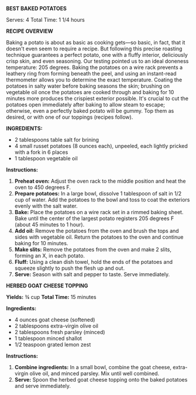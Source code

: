 **BEST BAKED POTATOES**

Serves: 4
Total Time: 1 1/4 hours

**RECIPE OVERVIEW**

Baking a potato is about as basic as cooking gets—so basic, in fact, that it doesn't even seem to require a recipe. But following this precise roasting technique guarantees a perfect potato, one with a fluffy interior, deliciously crisp skin, and even seasoning. Our testing pointed us to an ideal doneness temperature: 205 degrees. Baking the potatoes on a wire rack prevents a leathery ring from forming beneath the peel, and using an instant-read thermometer allows you to determine the exact temperature. Coating the potatoes in salty water before baking seasons the skin; brushing on vegetable oil once the potatoes are cooked through and baking for 10 minutes more produces the crispiest exterior possible. It's crucial to cut the potatoes open immediately after baking to allow steam to escape; otherwise, even a perfectly baked potato will be gummy. Top them as desired, or with one of our toppings (recipes follow).

**INGREDIENTS:**

* 2 tablespoons table salt for brining
* 4 small russet potatoes (8 ounces each), unpeeled, each lightly pricked with a fork in 6 places
* 1 tablespoon vegetable oil

**Instructions:**

1. **Preheat oven:** Adjust the oven rack to the middle position and heat the oven to 450 degrees F.
2. **Prepare potatoes:** In a large bowl, dissolve 1 tablespoon of salt in 1/2 cup of water. Add the potatoes to the bowl and toss to coat the exteriors evenly with the salt water.
3. **Bake:** Place the potatoes on a wire rack set in a rimmed baking sheet. Bake until the center of the largest potato registers 205 degrees F (about 45 minutes to 1 hour).
4. **Add oil:** Remove the potatoes from the oven and brush the tops and sides with vegetable oil. Return the potatoes to the oven and continue baking for 10 minutes.
5. **Make slits:** Remove the potatoes from the oven and make 2 slits, forming an X, in each potato.
6. **Fluff:** Using a clean dish towel, hold the ends of the potatoes and squeeze slightly to push the flesh up and out.
7. **Serve:** Season with salt and pepper to taste. Serve immediately.

**HERBED GOAT CHEESE TOPPING**

**Yields:** ¾ cup
**Total Time:** 15 minutes

**Ingredients:**

* 4 ounces goat cheese (softened)
* 2 tablespoons extra-virgin olive oil
* 2 tablespoons fresh parsley (minced)
* 1 tablespoon minced shallot
* 1/2 teaspoon grated lemon zest

**Instructions:**

1. **Combine ingredients:** In a small bowl, combine the goat cheese, extra-virgin olive oil, and minced parsley. Mix until well combined.
2. **Serve:** Spoon the herbed goat cheese topping onto the baked potatoes and serve immediately.